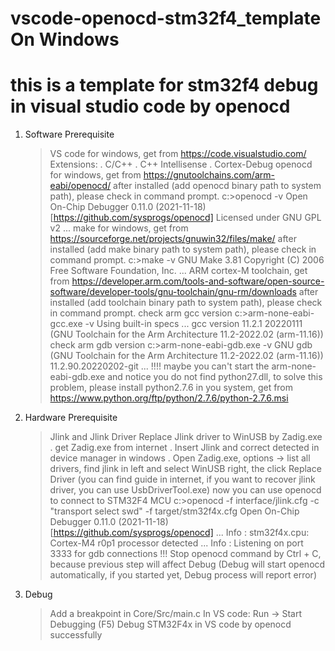 # vscode-openocd-stm32f4_template On Windows
# this is a template for stm32f4 debug in visual studio code by openocd
1. Software Prerequisite
   > VS code for windows, get from https://code.visualstudio.com/
     Extensions:
     . C/C++
     . C++ Intellisense
     . Cortex-Debug
   > openocd for windows, get from https://gnutoolchains.com/arm-eabi/openocd/
     after installed (add openocd binary path to system path), please check in command prompt.
     c:\>openocd -v
       Open On-Chip Debugger 0.11.0 (2021-11-18) [https://github.com/sysprogs/openocd]
       Licensed under GNU GPL v2
       ...
   > make for windows, get from https://sourceforge.net/projects/gnuwin32/files/make/
     after installed (add make binary path to system path), please check in command prompt.
     c:\>make -v
       GNU Make 3.81
       Copyright (C) 2006  Free Software Foundation, Inc.
       ...
   > ARM cortex-M toolchain, get from https://developer.arm.com/tools-and-software/open-source-software/developer-tools/gnu-toolchain/gnu-rm/downloads
     after installed (add toolchain binary path to system path), please check in command prompt.
     check arm gcc version
     c:\>arm-none-eabi-gcc.exe -v
       Using built-in specs
       ...
       gcc version 11.2.1 20220111 (GNU Toolchain for the Arm Architecture 11.2-2022.02 (arm-11.16))
     check arm gdb version
     c:\>arm-none-eabi-gdb.exe -v
       GNU gdb (GNU Toolchain for the Arm Architecture 11.2-2022.02 (arm-11.16)) 11.2.90.20220202-git
       ...
       !!!! maybe you can't start the arm-none-eabi-gdb.exe and notice you do not find python27.dll, to solve this problem, please install python2.7.6 in you system, get from https://www.python.org/ftp/python/2.7.6/python-2.7.6.msi
2. Hardware Prerequisite
    > Jlink and Jlink Driver
    > Replace Jlink driver to WinUSB by Zadig.exe
      . get Zadig.exe from internet
      . Insert Jlink and correct detected in device manager in windows
      . Open Zadig.exe, options -> list all drivers, find jlink in left and select WinUSB right, the click Replace Driver (you can find guide in internet, if you want to recover jlink driver, you can use UsbDriverTool.exe)
    > now you can use openocd to connect to STM32F4 MCU
      c:\>openocd -f interface/jlink.cfg -c "transport select swd" -f target/stm32f4x.cfg
        Open On-Chip Debugger 0.11.0 (2021-11-18) [https://github.com/sysprogs/openocd]
        ...
        Info : stm32f4x.cpu: Cortex-M4 r0p1 processor detected
        ...
        Info : Listening on port 3333 for gdb connections
    > !!! Stop openocd command by Ctrl + C, because previous step will affect Debug (Debug will start openocd automatically, if you started yet, Debug process will report error)
3. Debug
    > Add a breakpoint in Core/Src/main.c
    > In VS code: Run -> Start Debugging (F5)
    > Debug STM32F4x in VS code by openocd successfully

